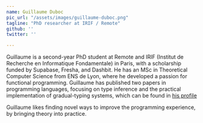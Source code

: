 ```yaml
---
name: Guillaume Duboc
pic_url: "/assets/images/guillaume-duboc.png"
tagline: "PhD researcher at IRIF / Remote"
github: ''
twitter: ''

---
```

Guillaume is a second-year PhD student at Remote and IRIF (Institut de Recherche en Informatique Fondamentale) in Paris, with a scholarship funded by Supabase, Fresha, and Dashbit. He has an MSc in Theoretical Computer Science from ENS de Lyon, where he developed a passion for functional programming. Guillaume has published two papers in programming languages, focusing on type inference and the practical implementation of gradual-typing systems, which can be found in <a href="https://scholar.google.com/citations?user=e1pz8RIAAAAJ&hl=fr&authuser=3">his profile</a>

Guillaume likes finding novel ways to improve the programming experience, by bringing theory into practice.